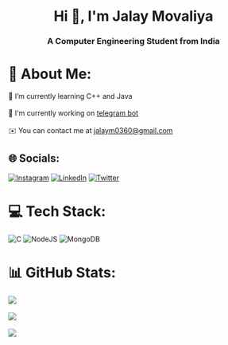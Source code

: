 <h1 align="center">Hi 👋, I'm Jalay Movaliya</h1>
<h3 align="center">A Computer Engineering Student from India</h3>

# 💫 About Me:
🧠  I’m currently learning C++ and Java<br><br>🚀  I'm currently working on [telegram bot](https://github.com/Yogi0360/tele-ce-bot)<br><br>✉️  You can contact me at [jalaym0360@gmail.com](mailto:jalaym0360@gmail.com)


## 🌐 Socials:
[![Instagram](https://img.shields.io/badge/Instagram-%23E4405F.svg?logo=Instagram&logoColor=white)](https://instagram.com/jalay_movaliya) [![LinkedIn](https://img.shields.io/badge/LinkedIn-%230077B5.svg?logo=linkedin&logoColor=white)](https://linkedin.com/in/jalay-movaliya-4a0408255) [![Twitter](https://img.shields.io/badge/Twitter-%231DA1F2.svg?logo=Twitter&logoColor=white)](https://twitter.com/yogi0360) 

# 💻 Tech Stack:
![C](https://img.shields.io/badge/c-%2300599C.svg?style=for-the-badge&logo=c&logoColor=white) ![NodeJS](https://img.shields.io/badge/node.js-6DA55F?style=for-the-badge&logo=node.js&logoColor=white) ![MongoDB](https://img.shields.io/badge/MongoDB-%234ea94b.svg?style=for-the-badge&logo=mongodb&logoColor=white)
# 📊 GitHub Stats:
![](https://github-readme-stats.vercel.app/api?username=Yogi0360&theme=dark&hide_border=false&include_all_commits=true&count_private=true)<br/><br/>
![](https://github-readme-streak-stats.herokuapp.com/?user=Yogi0360&theme=dark&hide_border=false)<br/><br/>
![](https://github-readme-stats.vercel.app/api/top-langs/?username=Yogi0360&theme=dark&hide_border=false&include_all_commits=true&count_private=true&layout=compact)
